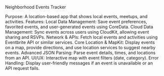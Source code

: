 Neighborhood Events Tracker 

Purpose: A location-based app that shows local events, meetups, and activities. Features: Local Data Management: Save event preferences, favorited events, and user-generated events using CoreData. Cloud Data Management: Sync events across users using CloudKit, allowing event sharing and RSVPs. Network & APIs: Fetch local events and activities using Eventbrite API or similar services. Core Location & MapKit: Display events on a map, provide directions, and use location services to suggest nearby events. Advanced JSON Parsing: Parse event details, times, and locations from an API. UI/UX: Interactive map with event filters (date, category). Error Handling: Display user-friendly messages if an event is unavailable or an API request fails.
